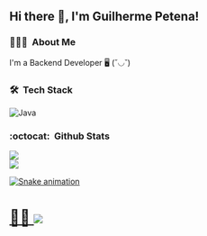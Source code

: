 <h2>Hi there 👋, I'm Guilherme Petena!</h2>

<!--
**GuilhermePetena/GuilhermePetena** is a ✨ _special_ ✨ repository because its `README.md` (this file) appears on your GitHub profile.

Here are some ideas to get you started:

- 🔭 I’m currently working on ...
- 🌱 I’m currently learning ...
- 👯 I’m looking to collaborate on ...
- 🤔 I’m looking for help with ...
- 💬 Ask me about ...
- 📫 How to reach me: ...
- 😄 Pronouns: ...
- ⚡ Fun fact: ...
-->
### 👨🏻‍💻 &nbsp;About Me

I'm a Backend Developer 🖥 (˘◡˘)

### 🛠 &nbsp;Tech Stack
![Java](https://img.shields.io/badge/-Java-05122A?style=flat&logo=java)&nbsp;


### :octocat: &nbsp;Github Stats

<div>
  <a href="https://github.com/GuilhermePetena">
  <img max-width: 100% src="https://github-readme-stats.vercel.app/api?username=GuilhermePetena&show_icons=true&theme=dracula&include_all_commits=true&count_private=true"/>
    </br>
  <img max-width: 100% src="https://github-readme-stats.vercel.app/api/top-langs/?username=GuilhermePetena&&layout=compact&hide=shell&theme=dracula"/>
</div>
  
 ![Snake animation](https://github.com/GuilhermePetena/GuilhermePetena/blob/output/github-contribution-grid-snake.svg)
  

# 🤝🏻  <a href="https://www.linkedin.com/in/guilherme-petena/" target="_blank"><img src="https://img.shields.io/badge/-LinkedIn-%230077B5?style=for-the-badge&logo=linkedin&logoColor=white" target="_blank"></a> 
